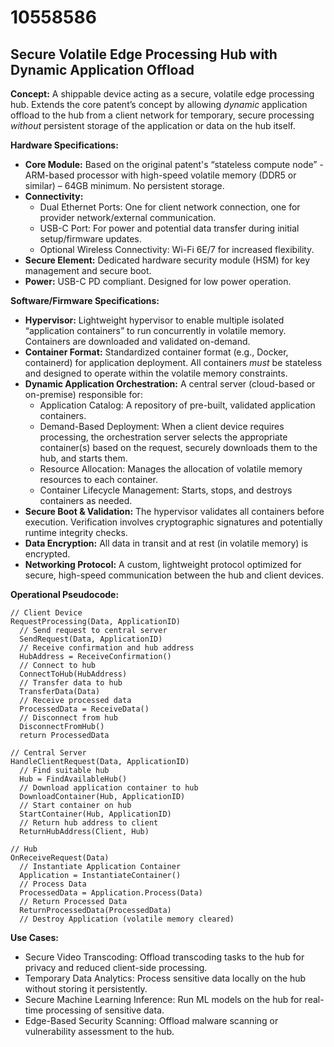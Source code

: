 # 10558586

## Secure Volatile Edge Processing Hub with Dynamic Application Offload

**Concept:** A shippable device acting as a secure, volatile edge processing hub. Extends the core patent’s concept by allowing *dynamic* application offload to the hub from a client network for temporary, secure processing *without* persistent storage of the application or data on the hub itself. 

**Hardware Specifications:**

*   **Core Module:** Based on the original patent's “stateless compute node” - ARM-based processor with high-speed volatile memory (DDR5 or similar) – 64GB minimum. No persistent storage.
*   **Connectivity:**
    *   Dual Ethernet Ports: One for client network connection, one for provider network/external communication.
    *   USB-C Port: For power and potential data transfer during initial setup/firmware updates.
    *   Optional Wireless Connectivity: Wi-Fi 6E/7 for increased flexibility.
*   **Secure Element:** Dedicated hardware security module (HSM) for key management and secure boot.
*   **Power:** USB-C PD compliant. Designed for low power operation.

**Software/Firmware Specifications:**

*   **Hypervisor:** Lightweight hypervisor to enable multiple isolated “application containers” to run concurrently in volatile memory.  Containers are downloaded and validated on-demand.
*   **Container Format:** Standardized container format (e.g., Docker, containerd) for application deployment. All containers *must* be stateless and designed to operate within the volatile memory constraints.
*   **Dynamic Application Orchestration:** A central server (cloud-based or on-premise) responsible for:
    *   Application Catalog: A repository of pre-built, validated application containers.
    *   Demand-Based Deployment:  When a client device requires processing, the orchestration server selects the appropriate container(s) based on the request, securely downloads them to the hub, and starts them.
    *   Resource Allocation: Manages the allocation of volatile memory resources to each container.
    *   Container Lifecycle Management: Starts, stops, and destroys containers as needed.
*   **Secure Boot & Validation:**  The hypervisor validates all containers before execution.  Verification involves cryptographic signatures and potentially runtime integrity checks.
*   **Data Encryption:** All data in transit and at rest (in volatile memory) is encrypted. 
*   **Networking Protocol:**  A custom, lightweight protocol optimized for secure, high-speed communication between the hub and client devices. 

**Operational Pseudocode:**

```
// Client Device
RequestProcessing(Data, ApplicationID)
  // Send request to central server
  SendRequest(Data, ApplicationID)
  // Receive confirmation and hub address
  HubAddress = ReceiveConfirmation()
  // Connect to hub
  ConnectToHub(HubAddress)
  // Transfer data to hub
  TransferData(Data)
  // Receive processed data
  ProcessedData = ReceiveData()
  // Disconnect from hub
  DisconnectFromHub()
  return ProcessedData

// Central Server
HandleClientRequest(Data, ApplicationID)
  // Find suitable hub
  Hub = FindAvailableHub()
  // Download application container to hub
  DownloadContainer(Hub, ApplicationID)
  // Start container on hub
  StartContainer(Hub, ApplicationID)
  // Return hub address to client
  ReturnHubAddress(Client, Hub)

// Hub
OnReceiveRequest(Data)
  // Instantiate Application Container
  Application = InstantiateContainer()
  // Process Data
  ProcessedData = Application.Process(Data)
  // Return Processed Data
  ReturnProcessedData(ProcessedData)
  // Destroy Application (volatile memory cleared)
```

**Use Cases:**

*   Secure Video Transcoding: Offload transcoding tasks to the hub for privacy and reduced client-side processing.
*   Temporary Data Analytics:  Process sensitive data locally on the hub without storing it persistently.
*   Secure Machine Learning Inference: Run ML models on the hub for real-time processing of sensitive data.
*   Edge-Based Security Scanning:  Offload malware scanning or vulnerability assessment to the hub.
